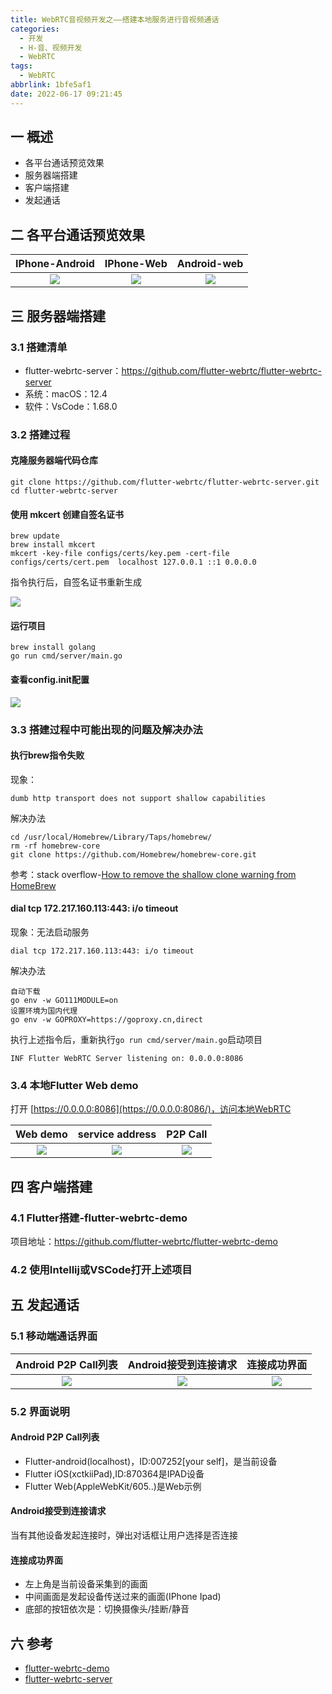 ```yaml
---
title: WebRTC音视频开发之——搭建本地服务进行音视频通话
categories:
  - 开发
  - H-音、视频开发
  - WebRTC
tags:
  - WebRTC
abbrlink: 1bfe5af1
date: 2022-06-17 09:21:45
---
```

## 一 概述

* 各平台通话预览效果
* 服务器端搭建
* 客户端搭建
* 发起通话

<!--more-->

## 二 各平台通话预览效果

| IPhone-Android | IPhone-Web | Android-web |
| :------------: | :--------: | :---------: |
|     ![][1]     |   ![][2]   |   ![][3]    |

## 三 服务器端搭建

### 3.1 搭建清单

* flutter-webrtc-server：https://github.com/flutter-webrtc/flutter-webrtc-server
* 系统：macOS：12.4
* 软件：VsCode：1.68.0

### 3.2 搭建过程

#### 克隆服务器端代码仓库

```
git clone https://github.com/flutter-webrtc/flutter-webrtc-server.git
cd flutter-webrtc-server
```

#### 使用 mkcert 创建自签名证书

```
brew update
brew install mkcert
mkcert -key-file configs/certs/key.pem -cert-file configs/certs/cert.pem  localhost 127.0.0.1 ::1 0.0.0.0
```

指令执行后，自签名证书重新生成

![][4]

#### 运行项目

```
brew install golang
go run cmd/server/main.go
```

#### 查看config.init配置

![][5]

### 3.3  搭建过程中可能出现的问题及解决办法

#### 执行brew指令失败

现象：

```
dumb http transport does not support shallow capabilities
```

解决办法

```
cd /usr/local/Homebrew/Library/Taps/homebrew/
rm -rf homebrew-core
git clone https://github.com/Homebrew/homebrew-core.git
```

参考：stack overflow-[How to remove the shallow clone warning from HomeBrew](https://stackoverflow.com/questions/45782694/how-to-remove-the-shallow-clone-warning-from-homebrew)

#### dial tcp 172.217.160.113:443: i/o timeout

现象：无法启动服务

```
dial tcp 172.217.160.113:443: i/o timeout
```

解决办法

```
自动下载
go env -w GO111MODULE=on
设置环境为国内代理
go env -w GOPROXY=https://goproxy.cn,direct
```

执行上述指令后，重新执行`go run cmd/server/main.go`启动项目

```
INF Flutter WebRTC Server listening on: 0.0.0.0:8086
```

### 3.4 本地Flutter Web demo

打开 [https://0.0.0.0:8086](https://0.0.0.0:8086/)，访问本地WebRTC

| Web  demo | service address | P2P Call |
| :-------: | :-------------: | :------: |
|  ![][6]   |     ![][7]      |  ![][8]  |

## 四 客户端搭建

### 4.1 Flutter搭建-flutter-webrtc-demo

项目地址：https://github.com/flutter-webrtc/flutter-webrtc-demo

### 4.2 使用Intellij或VSCode打开上述项目

## 五 发起通话

### 5.1  移动端通话界面

| Android P2P Call列表 | Android接受到连接请求 | 连接成功界面 |
| :------------------: | :-------------------: | :----------: |
|        ![][9]        |        ![][10]        |   ![][11]    |

### 5.2 界面说明

#### Android P2P Call列表

* Flutter-android(localhost)，ID:007252[your self]，是当前设备
* Flutter iOS(xctkiiPad),ID:870364是IPAD设备
* Flutter Web(AppleWebKit/605..)是Web示例

#### Android接受到连接请求

当有其他设备发起连接时，弹出对话框让用户选择是否连接

#### 连接成功界面

* 左上角是当前设备采集到的画面
* 中间画面是发起设备传送过来的画面(IPhone Ipad)
* 底部的按钮依次是：切换摄像头/挂断/静音

## 六 参考

* [flutter-webrtc-demo](https://github.com/flutter-webrtc/flutter-webrtc-demo)
* [flutter-webrtc-server](https://github.com/flutter-webrtc/flutter-webrtc-server)




[1]:https://fastly.jsdelivr.net/gh/PGzxc/CDN@master/blog-webrtc/webrtc-iphone-android.png
[2]:https://fastly.jsdelivr.net/gh/PGzxc/CDN@master/blog-webrtc/webrtc-iphone-web.png
[3]:https://fastly.jsdelivr.net/gh/PGzxc/CDN@master/blog-webrtc/webrtc-android-web.png
[4]:https://fastly.jsdelivr.net/gh/PGzxc/CDN@master/blog-webrtc/webrtc-mkcert-certs-create.png
[5]:https://fastly.jsdelivr.net/gh/PGzxc/CDN@master/blog-webrtc/webrtc-web-service-config.png
[6]:https://fastly.jsdelivr.net/gh/PGzxc/CDN@master/blog-webrtc/webrtc-web-demo-view.png
[7]:https://fastly.jsdelivr.net/gh/PGzxc/CDN@master/blog-webrtc/webrtc-web-demo-serivice-address.png
[8]:https://fastly.jsdelivr.net/gh/PGzxc/CDN@master/blog-webrtc/webrtc-web-demo-p2p-call.png
[9]:https://fastly.jsdelivr.net/gh/PGzxc/CDN@master/blog-webrtc/webrtc-android-p2p-call.png
[10]:https://fastly.jsdelivr.net/gh/PGzxc/CDN@master/blog-webrtc/webrtc-p2p-call-accept.png
[11]:https://fastly.jsdelivr.net/gh/PGzxc/CDN@master/blog-webrtc/webrtc-p2p-call-explain.png
